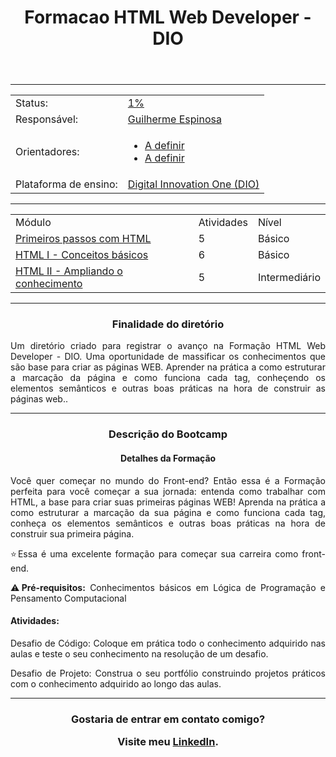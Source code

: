 <!-- ![Potencia-tech](./assets/bootcamp-Technology_Banner.png "Potência Tech") -->

<header>  
<h1 align="center"> Formacao HTML Web Developer - DIO </h1>
<!-- <h3 align="center"> Angular Developer - by iFood </h3> -->
</header>

---
<div class="basicInfo" align="center">
  
  <div class="status" align="top">
    <table align="space-between">
      <tr>
        <td>Status:</td> <td><a href="#">1%</a></td>
      </tr>
      <tr>
        <td>Responsável:</td> <td><a href="https://www.linkedin.com/in/guilherme-espinosa/">Guilherme Espinosa</a></td>
      </tr>
      <tr>
        <td>Orientadores:</td>
        <td><ul>
        		<li><a href="#">A definir</a></li>
        		<li><a href="#">A definir</a></li>
        	</ul>
      </tr>
      <tr>
        <td>Plataforma de ensino:</td> <td><a href="https://www.dio.me/sign-up?ref=KCR05AMJI8">Digital Innovation One (DIO)</a></td>
      </tr>
<!--       <tr>
        <td>Diretórios de referência:</td>
        <td>
        		<a href="https://github.com/digitalinnovationone/javascript-developer-m1">Diretório 01</a>
        		<a href="https://github.com/felipeAguiarCode/angular-playground/tree/main">Diretório 02</a>
        		<a href="https://github.com/felipeAguiarCode/angular-blog">Diretório 03</a>
        		<a href="https://github.com/felipeAguiarCode/angular-playground/tree/main/C9%20-%20Rotas/rotas">Diretório 04</a>
        		<a href="https://github.com/felipeAguiarCode/angular-buzzfeed-quizz-clone">Diretório 05</a>
        </td>
      </tr> -->
<!--       <tr>
        <td>Projetos (diretórios)</td> 
        		<td><ol>
        		<li><a href="https://github.com/Guilherme-Espinosa/pokedex-DIO">Pokedex - DIO</a></li>
        		<li><a href="https://github.com/Guilherme-Espinosa/curriculo-virtual">Currículo Virtual - DIO</a></li>
        		<li><a href="https://github.com/Guilherme-Espinosa/webComponents">Web Components - DIO</a></li>        			<li><a href="https://github.com/Guilherme-Espinosa/angular-blog-DrManhattan">Blog Angular - DIO</a></li>
        		<li><a href="https://github.com/Guilherme-Espinosa/angular-buzzfeed-quizz-clone">Clone Quiz BuzzFeed</a></li>
        		</ol>
        	</td>
      </tr> -->
    </table>
  </div>
  
<!-- ---
<article>
	<h3>Deploy</h3>  
	<p>Links para visualização online dos projetos desenvolvidos durante o bootcamp. </p>
	<table class="activities" align="bottom">
	    <tr>
	        <td><a href="https://guilherme-espinosa.github.io/pokedex-DIO/">Projeto 1.</a></td>
	        <td><a href="https://guilherme-espinosa.github.io/curriculo-virtual/">Projeto 2.</a></td>
	        <td><a href="https://guilherme-espinosa.github.io/webComponents/">Projeto 3.</a></td>	            <td><a href="https://guilherme-espinosa.github.io/angular-blog-DrManhattan/">Projeto 4.</a></td>
	        <td><a href="https://github.com/Guilherme-Espinosa/angular-buzzfeed-quizz-clone">Projeto 5.</a></td>
	        <td><a href="https://guilherme-espinosa.github.io/webComponents/">Projeto 6.</a></td>
	    </tr>
	</table>
</article>  
 -->
---
  
  <table class="activities" align="bottom">
    <tr>
        <td>Módulo</td>
        <td>Atividades</td>
        <td>Nível</td>
    </tr>
    <tr>
        <td><a href="#">Primeiros passos com HTML</a></td>
        <td>5</td>
        <td>Básico</td>
    </tr>
    <tr>
        <td><a href="#">HTML I - Conceitos básicos</a></td>
        <td>6</td>
        <td>Básico</td>
    </tr>
    <tr>
        <td>	<a href="#">HTML II - Ampliando o conhecimento</a></td>
        <td>5</td>
        <td>Intermediário</td>
    </tr>
  </table>
</div>

---

<article align="center">

<h3 align="center"> Finalidade do diretório </h3>

<p align="justify">
Um diretório criado para registrar o avanço na Formação HTML Web Developer - DIO. Uma oportunidade de massificar os conhecimentos que são base para criar as páginas WEB. Aprender na prática a como estruturar a marcação da página e como funciona cada tag, conheçendo os elementos semânticos e outras boas práticas na hora de construir as páginas web.</b>.
</p>

---

<h3 align="center"> Descrição do Bootcamp </h3>
<h4 align="center"> Detalhes da Formação </h4> 
<p align="justify">
Você quer começar no mundo do Front-end? Então essa é a Formação perfeita para você começar a sua jornada: entenda como trabalhar com HTML, a base para criar suas primeiras páginas WEB! Aprenda na prática a como estruturar a marcação da sua página e como funciona cada tag, conheça os elementos semânticos e outras boas práticas na hora de construir sua primeira página.</p>

<p align="justify">⭐Essa é uma excelente formação para começar sua carreira como front-end.</p>

<p align="justify">⚠️<b>Pré-requisitos:</b> Conhecimentos básicos em Lógica de Programação e Pensamento Computacional</p>

<h4 align="justify"><b>Atividades:</b></h4>
<p align="justify">Desafio de Código: Coloque em prática todo o conhecimento adquirido nas aulas e teste o seu conhecimento na resolução de um desafio.</p>

<p align="justify">Desafio de Projeto: Construa o seu portfólio construindo projetos práticos com o conhecimento adquirido ao longo das aulas.
</p>

</article>

---
<!-- <h3 align="center"> Tecnologias e IDEs </h3>
<ul>
	<li> HTML5 (estrutura dos projetos web)</li>
	<li> CSS (estilização e responsividade dos projetos web)</li>
	<li> JavaScript (interatividade e processamento dos projetos)</li>
	<li> <a href="https://developer.mozilla.org/pt-BR/docs/Web/API">APIs</a> (facilitar e simplificar a criação dos projetos)</li>
	<li> <a href="https://developer.mozilla.org/en-US/docs/Web/API/Web_components">Web Components</a> (facilitar e simplificar a manutenção de código, criação e organização dentro do projeto, através de técnicas de manipulação da Shadow DOM pelo encapsulamento de elementos e estilizações)</li>
	<li> <a href="https://github.com/Guilherme-Espinosa/Bootcamp_Potencia.Tech/tree/main/TypeScript.md">TypeScript</a> (é uma espécie de linguagem superset para o Javascript, com isso ela traz uma série de recursos interessantes como tipagem estática, interfaces, generics, entre outras.)</li>
	<li> <a href="https://angular.io/cli">Angular</a> (além de ser o objeto principal do estudo, é um que serve para dinamizar e permitir maiort escalabilidade dos futuros projetos)</li>
	<li> <a href="https://nodejs.org/en">Node JS</a>	v18.16 (processamento, execução e recursos adicionais para o JavaScript)</li>
	<li> <a href="https://git-scm.com/download/linux">Git</a>	v2.40 (versionamento)</li>
	<li> <a href="https://github.com/">Github</a> (hospedagem e divulgação do projeto)</li>
	<li> <a href="https://ghostwriter.kde.org/">Ghostwriter</a> (edição de arquivos Markdown - MD)</li>
</ul>

  <p align="justify">
  Obs. O sistema operacional utilizado durante todo o estudo, realização de exercícios, desafios de código e manipulação dos arquivos foi o Linux Mint 20.3 - Una (Debian).
  </p>
  
--- -->

<!-- <h3 align="center"> Comentários pessoais </h3>

<p align="justify">
Este bootcamp está sendo uma ótima oportunidade pra mim que tive que me ausentar um pouco dos estudos. Agora estou voltando com tudo e estou muito grato e esperançoso com esta oportunidade. Obrigado DIO e IFood.
</p>

<p align="justify">Pude perceber que como tecnologia, o Framework Angular é muito expressivo, organizado e fácil de compreender (apesar dos muitos detalhes). A dificuldade talvez não esteja em entender e aprender como tudo funciona, mas sim lembrar de tantos pormenores, entretanto isso é uma coisa bem mais fácil de lidar... Basta praticar! Decidi que vou continuar a estudar e desenvolver projetos em angular e que será uma das tecnologias em que buscarei me aprofundar e me especializar, principalmente pelo fator de a ideia de organização do framework ser tão de acordo com o que eu gosto (gosto de cada coisa no seu devido cantinho rsrs).</p>  

<p align="justify">Devo dizer que estou muito grato por ter concluído o bootcamp e devo deixar claro que pretendo voltar às aulas de pra poder estudar com um pouco mais de calma as últimas trilhas, poir tive que fazer um pouco mais apressado. DIO e iFood, muito obrigado pela oportunidade.</p>

--- -->

<footer align="center">
<h3 align="center"> Gostaria de entrar em contato comigo?

Visite meu <a href="https://www.linkedin.com/in/guilherme-espinosa/">LinkedIn</a>.

</h3>
</footer>
